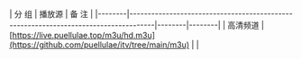 |  分 组  |  播放源                                                                          |  备 注  |
|--------|-------------------------------------------------------------------------------------|--------|--------|
|  高清频道  |  [https://live.puellulae.top/m3u/hd.m3u](https://github.com/puellulae/itv/tree/main/m3u)  |   |
